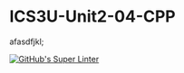 # ICS3U-Unit2-04-CPP
afasdfjkl;

[![GitHub's Super Linter](https://github.com/Aidan-Lalonde-Novales/ICS3U-Unit2-04-CPP/workflows/GitHub's%20Super%20Linter/badge.svg)](https://github.com/Aidan-Lalonde-Novales/ICS3U-Unit2-04-CPP/actions)
